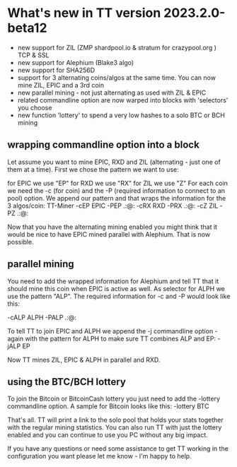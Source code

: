 # What's new in TT version 2023.2.0-beta12

- new support for ZIL (ZMP shardpool.io & stratum for crazypool.org ) TCP & SSL
- new support for Alephium (Blake3 algo)
- new support for SHA256D
- support for 3 alternating coins/algos at the same time. You can now mine ZIL, EPIC and a 3rd coin
- new parallel mining - not just alternating as used with ZIL & EPIC
- related commandline option are now warped into blocks with 'selectors' you choose
- new function 'lottery' to spend a very low hashes to a solo BTC or BCH mining

## wrapping commandline option into a block
Let assume you want to mine EPIC, RXD and ZIL (alternating - just one of them at a time). First we chose the pattern we want to use:

for EPIC we use "EP"
for RXD we use "RX"
for ZIL we use "Z"
For each coin we need the -c (for coin) and the -P (required information to connect to an pool) option. We append our pattern and that wraps the information for the 3 algos/coin:
TT-Miner -cEP EPIC -PEP .:@: -cRX RXD -PRX .:@: -cZ ZIL -PZ .:@:

Now that you have the alternating mining enabled you might think that it would be nice to have EPIC mined parallel with Alephium. That is now possible.

## parallel mining
You need to add the wrapped information for Alephium and tell TT that it should mine this coin when EPIC is active as well. As selector for ALPH we use the pattern "ALP". The required information for -c and -P would look like this:

-cALP ALPH -PALP .:@:

To tell TT to join EPIC and ALPH we append the -j commandline option - again with the pattern for ALPH to make sure TT combines ALP and EP:
-jALP EP

Now TT mines ZIL, EPIC & ALPH in parallel and RXD.


## using the BTC/BCH lottery
To join the Bitcoin or BitcoinCash lottery you just need to add the
-lottery
commandline option. A sample for Bitcoin looks like this:
-lottery BTC

That's all. TT will print a link to the solo pool that holds your stats together with the regular mining statistics. You can also run TT with just the lottery enabled and you can continue to use you PC without any big impact.

If you have any questions or need some assistance to get TT working in the configuration you want please let me know - I'm happy to help.

